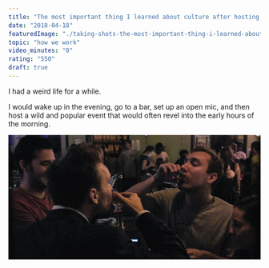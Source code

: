 ```yaml
---
title: "The most important thing I learned about culture after hosting 300 open mic nights"
date: "2018-04-18"
featuredImage: "./taking-shots-the-most-important-thing-i-learned-about-culture-after-hosting-300-open-mic-nights-mike-zetlow.jpeg"
topic: "how we work"
video_minutes: "0"
rating: "550"
draft: true
---
```


I had a weird life for a while.

I would wake up in the evening, go to a bar, set up an open mic, and then host a wild and popular event that would often revel into the early hours of the morning.

![](taking-shots-the-most-important-thing-i-learned-about-culture-after-hosting-300-open-mic-nights-mike-zetlow.jpeg)



